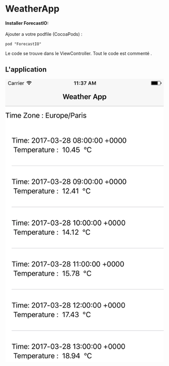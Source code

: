 # WeatherApp



#### Installer ForecastIO:
Ajouter a votre podfile (CocoaPods) : 
```
pod "ForecastIO" 
``` 

Le code se trouve dans le ViewController. Tout le code est commenté .


## L'application 


<img src = "https://github.com/DavSCo/WeatherApp/blob/master/WeatherApp.png" title = "WeatherApp" alt = "WeatherApp">

